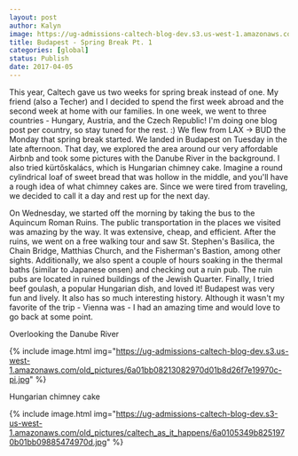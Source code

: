```yaml
---
layout: post
author: Kalyn
image: https://ug-admissions-caltech-blog-dev.s3.us-west-1.amazonaws.com/old_pictures/6a01bb08213082970d01bb09885484970d-pi.jpg
title: Budapest - Spring Break Pt. 1
categories: [global]
status: Publish
date: 2017-04-05
---
```


This year, Caltech gave us two weeks for spring break instead of one. My friend (also a Techer) and I decided to spend the first week abroad and the second week at home with our families. In one week, we went to three countries - Hungary, Austria, and the Czech Republic! I'm doing one blog post per country, so stay tuned for the rest. :)
We flew from LAX -&gt; BUD the Monday that spring break started. We landed in Budapest on Tuesday in the late afternoon. That day, we explored the area around our very affordable Airbnb and took some pictures with the Danube River in the background. I also tried kürtőskalács, which is Hungarian chimney cake. Imagine a round cylindrical loaf of sweet bread that was hollow in the middle, and you'll have a rough idea of what chimney cakes are. Since we were tired from traveling, we decided to call it a day and rest up for the next day.

On Wednesday, we started off the morning by taking the bus to the Aquincum Roman Ruins. The public transportation in the places we visited was amazing by the way. It was extensive, cheap, and efficient. After the ruins, we went on a free walking tour and saw St. Stephen's Basilica, the Chain Bridge, Matthias Church, and the Fisherman's Bastion, among other sights. Additionally, we also spent a couple of hours soaking in the thermal baths (similar to Japanese onsen) and checking out a ruin pub. The ruin pubs are located in ruined buildings of the Jewish Quarter. Finally, I tried beef goulash, a popular Hungarian dish, and loved it!
Budapest was very fun and lively. It also has so much interesting history. Although it wasn't my favorite of the trip - Vienna was - I had an amazing time and would love to go back at some point.

<div class="photo-caption caption-xid-6a01bb08213082970d01bb09885484970d" id="caption-xid-6a01bb08213082970d01bb09885484970d">Overlooking the Danube River


{% include image.html img="https://ug-admissions-caltech-blog-dev.s3.us-west-1.amazonaws.com/old_pictures/6a01bb08213082970d01b8d26f7e19970c-pi.jpg" %}<div class="photo-caption caption-xid-6a01bb08213082970d01b8d26f7e19970c" id="caption-xid-6a01bb08213082970d01b8d26f7e19970c">Hungarian chimney cake


{% include image.html img="https://ug-admissions-caltech-blog-dev.s3-us-west-1.amazonaws.com/old_pictures/caltech_as_it_happens/6a0105349b8251970b01bb09885474970d.jpg" %}
